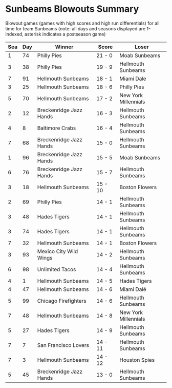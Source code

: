 # Sunbeams Blowouts Summary



Blowout games (games with high scores and high run differentials) for all time for team Sunbeams (note: all days and seasons displayed are 1-indexed, asterisk indicates a postseason game)


| Sea | Day | Winner | Score | Loser | 
| ------ |------ |------ |------ |------ |
| 1 | 74 | Philly Pies | 21 - 0 | Moab Sunbeams | 
| 3 | 38 | Philly Pies | 19 - 9 | Hellmouth Sunbeams | 
| 7 | 91 | Hellmouth Sunbeams | 18 - 1 | Miami Dale | 
| 3 | 25 | Hellmouth Sunbeams | 18 - 6 | Philly Pies | 
| 5 | 70 | Hellmouth Sunbeams | 17 - 2 | New York Millennials | 
| 2 | 12 | Breckenridge Jazz Hands | 16 - 3 | Hellmouth Sunbeams | 
| 4 | 8 | Baltimore Crabs | 16 - 4 | Hellmouth Sunbeams | 
| 7 | 68 | Breckenridge Jazz Hands | 15 - 0 | Hellmouth Sunbeams | 
| 1 | 96 | Breckenridge Jazz Hands | 15 - 5 | Moab Sunbeams | 
| 6 | 76 | Breckenridge Jazz Hands | 15 - 7 | Hellmouth Sunbeams | 
| 3 | 18 | Hellmouth Sunbeams | 15 - 10 | Boston Flowers | 
| 2 | 69 | Philly Pies | 14 - 1 | Hellmouth Sunbeams | 
| 3 | 48 | Hades Tigers | 14 - 1 | Hellmouth Sunbeams | 
| 3 | 74 | Hades Tigers | 14 - 1 | Hellmouth Sunbeams | 
| 7 | 32 | Hellmouth Sunbeams | 14 - 1 | Boston Flowers | 
| 3 | 93 | Mexico City Wild Wings | 14 - 2 | Hellmouth Sunbeams | 
| 6 | 98 | Unlimited Tacos | 14 - 4 | Hellmouth Sunbeams | 
| 4 | 1 | Hellmouth Sunbeams | 14 - 5 | Hades Tigers | 
| 4 | 47 | Hellmouth Sunbeams | 14 - 6 | Miami Dalé | 
| 5 | 99 | Chicago Firefighters | 14 - 6 | Hellmouth Sunbeams | 
| 7 | 48 | Hellmouth Sunbeams | 14 - 8 | New York Millennials | 
| 5 | 27 | Hades Tigers | 14 - 9 | Hellmouth Sunbeams | 
| 7 | 7 | San Francisco Lovers | 14 - 11 | Hellmouth Sunbeams | 
| 7 | 3 | Hellmouth Sunbeams | 14 - 12 | Houston Spies | 
| 5 | 45 | Breckenridge Jazz Hands | 13 - 0 | Hellmouth Sunbeams | 


